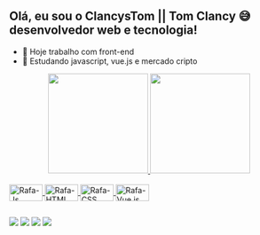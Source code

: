 ## Olá, eu sou o ClancysTom || Tom Clancy 😅 desenvolvedor web e tecnologia!

- 🔭 Hoje trabalho com front-end
- 🌱 Estudando javascript, vue.js e mercado cripto

<div align="center">
  <a href="https://github.com/rafaballerini">
  <img height="180em" src="https://github-readme-stats.vercel.app/api?username=ClancysTom&show_icons=true&theme=tokyonight&include_all_commits=true&count_private=true"/>
  <img height="180em" src="https://github-readme-stats.vercel.app/api/top-langs/?username=ClancysTom&layout=compact&langs_count=7&theme=tokyonight"/>
</div>
  <div style="display: inline_block"><br>
  <img align="center" alt="Rafa-Js" height="30" width="60" src="https://img.shields.io/badge/JavaScript-F7DF1E?style=for-the-badge&logo=javascript&logoColor=black.svg">
  <img align="center" alt="Rafa-HTML" height="30" width="60" src="https://img.shields.io/badge/HTML-239120?style=for-the-badge&logo=html5&logoColor=white.svg">
  <img align="center" alt="Rafa-CSS" height="30" width="60" src="https://img.shields.io/badge/CSS-239120?&style=for-the-badge&logo=css3&logoColor=white.svg">
  <img align="center" alt="Rafa-Vue.js" height="30" width="60" src="https://img.shields.io/badge/Vue.js-35495E?style=for-the-badge&logo=vue.js&logoColor=4FC08D.svg">
</div>
  
##

<div> 
  <a href="https://www.instagram.com/tomclancyfrontend/" target="_blank"><img src="https://img.shields.io/badge/-Instagram-%23E4405F?style=for-the-badge&logo=instagram&logoColor=white" target="_blank"></a>
  <a href = "mailto:tomclancyfrontend@gmail.com"><img src="https://img.shields.io/badge/-Gmail-%23333?style=for-the-badge&logo=gmail&logoColor=white" target="_blank"></a>
  <a href ="https://www.bit.ly/TomClancy-Frontend-Developer"><img src="https://img.shields.io/badge/WhatsApp-25D366?style=for-the-badge&logo=whatsapp&logoColor=white" target"_blank"></a> 
  <a href ="https://www.linkedin.com/in/tomclancy-frontend-developer" target="_blank"><img src="https://img.shields.io/badge/LinkedIn-0077B5?style=for-the-badge&logo=linkedin&logoColor=white" target"_blank"></a>
</div>
  
